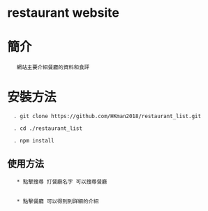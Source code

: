# restaurant website

# 簡介

       網站主要介紹餐廳的資料和食評

# 安裝方法

    
      . git clone https://github.com/HKman2018/restaurant_list.git
      
      . cd ./restaurant_list
      
      . npm install
      
## 使用方法

 
       * 點擊搜尋 打餐廳名字 可以搜尋餐廳


       * 點擊餐廳 可以得到到詳細的介紹





